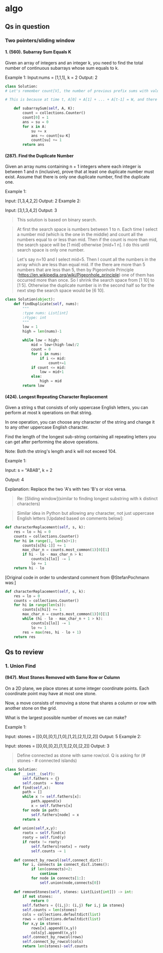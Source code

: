 # algo

## Qs in question

### Two pointers/sliding window

#### 1. (560). Subarray Sum Equals K

Given an array of integers and an integer k, you need to find the total number of continuous subarrays whose sum equals to k.

Example 1:
Input:nums = [1,1,1], k = 2
Output: 2
```python
class Solution:  
# Let's remember count[V], the number of previous prefix sums with value V. If our newest prefix sum has value W, and W-V == K, then we add count[V] to our answer.

# This is because at time t, A[0] + A[1] + ... + A[t-1] = W, and there are count[V] indices j with j < t-1 and A[0] + A[1] + ... + A[j] = V. Thus, there are count[V] subarrays A[j+1] + A[j+2] + ... + A[t-1] = K.

    def subarraySum(self, A, K):
        count = collections.Counter()
        count[0] = 1
        ans = su = 0
        for x in A:
            su += x
            ans += count[su-K]
            count[su] += 1
        return ans
```
#### (287). Find the Duplicate Number
Given an array nums containing n + 1 integers where each integer is between 1 and n (inclusive), prove that at least one duplicate number must exist. Assume that there is only one duplicate number, find the duplicate one.

Example 1:

Input: [1,3,4,2,2]
Output: 2
Example 2:

Input: [3,1,3,4,2]
Output: 3

>This solution is based on binary search.

>At first the search space is numbers between 1 to n. Each time I select a number mid (which is the one in the middle) and count all the numbers equal to or less than mid. Then if the count is more than mid, the search space will be [1 mid] otherwise [mid+1 n]. I do this until search space is only one number.

>Let's say n=10 and I select mid=5. Then I count all the numbers in the array which are less than equal mid. If the there are more than 5 numbers that are less than 5, then by Pigeonhole Principle (https://en.wikipedia.org/wiki/Pigeonhole_principle) one of them has occurred more than once. So I shrink the search space from [1 10] to [1 5]. Otherwise the duplicate number is in the second half so for the next step the search space would be [6 10].
```python
class Solution(object):
    def findDuplicate(self, nums):
        """
        :type nums: List[int]
        :rtype: int
        """
        low = 1
        high = len(nums)-1
        
        while low < high:
            mid = low+(high-low)/2
            count = 0
            for i in nums:
                if i <= mid:
                    count+=1
            if count <= mid:
                low = mid+1
            else:
                high = mid
        return low
```

#### (424). Longest Repeating Character Replacement

Given a string s that consists of only uppercase English letters, you can perform at most k operations on that string.

In one operation, you can choose any character of the string and change it to any other uppercase English character.

Find the length of the longest sub-string containing all repeating letters you can get after performing the above operations.

Note:
Both the string's length and k will not exceed 104.

Example 1:

Input:
s = "ABAB", k = 2

Output:
4

Explanation:
Replace the two 'A's with two 'B's or vice versa.

>Re: [Sliding window](similar to finding longest substring with k distinct characters)

>Similar idea in Python but allowing any character, not just uppercase English letters [Updated based on comments below]:
```python
def characterReplacement(self, s, k):
    res = lo = hi = 0
    counts = collections.Counter()
    for hi in range(1, len(s)+1):
        counts[s[hi-1]] += 1
        max_char_n = counts.most_common(1)[0][1]
        if hi - lo - max_char_n > k:
            counts[s[lo]] -= 1
            lo += 1
    return hi - lo
```
[Original code in order to understand comment from @StefanPochmann was:]
```python
def characterReplacement(self, s, k):
    res = lo = 0
    counts = collections.Counter()
    for hi in range(len(s)):
        counts[s[hi]] += 1
        max_char_n = counts.most_common(1)[0][1]
        while (hi - lo - max_char_n + 1 > k):
            counts[s[lo]] -= 1
            lo += 1
        res = max(res, hi - lo + 1)
    return res
```
## Qs to review

### 1. Union Find

#### (947). Most Stones Removed with Same Row or Column

On a 2D plane, we place stones at some integer coordinate points.  Each coordinate point may have at most one stone.

Now, a move consists of removing a stone that shares a column or row with another stone on the grid.

What is the largest possible number of moves we can make?

 

Example 1:

Input: stones = [[0,0],[0,1],[1,0],[1,2],[2,1],[2,2]]
Output: 5
Example 2:

Input: stones = [[0,0],[0,2],[1,1],[2,0],[2,2]]
Output: 3

> Define connected as stone with same row/col. Q is asking for (# stones - # connected islands)

```python
class Solution:
    def __init__(self):
        self.fathers = {}
        self.counts  = None
    def find(self,x):
        path = []
        while x != self.fathers[x]:
            path.append(x)
            x = self.fathers[x]
        for node in path:
            self.fathers[node] = x
        return x
            
    def union(self,x,y):
        rootx = self.find(x)
        rooty = self.find(y)
        if rootx != rooty:
            self.fathers[rootx] = rooty
            self.counts -= 1
            
    def connect_by_rowcol(self,connect_dict):
        for i, connects in connect_dict.items():
            if len(connects)<2:
                continue
            for node in connects[1:]:
                self.union(node,connects[0])
            
    def removeStones(self, stones: List[List[int]]) -> int:
        if not stones:
            return 0
        self.fathers = {(i,j): (i,j) for i,j in stones}
        self.counts = len(stones)
        cols = collections.defaultdict(list)
        rows = collections.defaultdict(list)
        for x,y in stones:
            rows[x].append((x,y))
            cols[y].append((x,y))
        self.connect_by_rowcol(rows)
        self.connect_by_rowcol(cols)
        return len(stones)-self.counts
```
